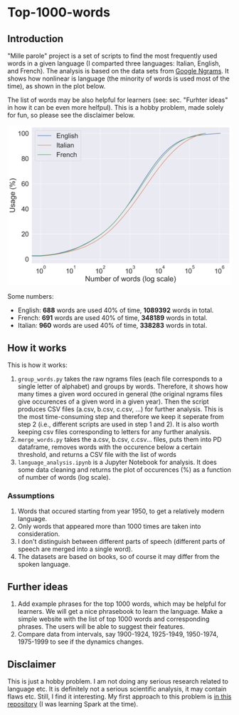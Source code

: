 # Top-1000-words

## Introduction

"Mille parole" project is a set of scripts to find the most frequently used words in a given language (I comparted three languages: Italian, English, and French). The analysis is based on the data sets from [Google Ngrams](https://storage.googleapis.com/books/ngrams/books/datasetsv2.html). It shows how nonlinear is language (the minority of words is used most of the time), as shown in the plot below.

The list of words may be also helpful for learners (see: sec. "Furhter ideas" in how it can be even more helfpul). This is a hobby problem, made solely for fun, so please see the disclaimer below.

![plot](https://raw.githubusercontent.com/kowalczewski/MilleParole/master/plot.png)

Some numbers:
- English: **688** words are used 40% of time, **1089392** words in total.
- French: **691** words are used 40% of time, **348189** words in total.
- Italian: **960** words are used 40% of time, **338283** words in total.

## How it works

This is how it works:
1. `group_words.py` takes the raw ngrams files (each file corresponds to a single letter of alphabet) and groups by words. Therefore, it shows how many times a given word occured in general (the original ngrams files give occurences of a given word in a given year). Then the script produces CSV files (a.csv, b.csv, c.csv, ...) for further analysis. This is the most time-consuming step and therefore we keep it seperate from step 2 (i.e., different scripts are used in step 1 and 2). It is also worth keeping csv files corresponding to letters for any further analysis.
2. `merge_words.py` takes the a.csv, b.csv, c.csv... files, puts them into PD dataframe, removes words with the occurence below a certain threshold, and returns a CSV file with the list of words
3. `language_analysis.ipynb` is a Jupyter Notebook for analysis. It does some data cleaning and returns the plot of occurences (%) as a function of number of words (log scale).

### Assumptions

1. Words that occured starting from year 1950, to get a relatively modern language.
2. Only words that appeared more than 1000 times are taken into consideration.
3. I don't distinguish between different parts of speech (different parts of speech are merged into a single word).
4. The datasets are based on books, so of course it may differ from the spoken language. 

## Further ideas

1. Add example phrases for the top 1000 words, which may be helpful for learners. We will get a nice phrasebook to learn the language. Make a simple website with the list of top 1000 words and corresponding phrases. The users will be able to suggest their features.
2. Compare data from intervals, say 1900-1924, 1925-1949, 1950-1974, 1975-1999 to see if the dynamics changes.

## Disclaimer

This is just a hobby problem. I am not doing any serious research related to language etc. It is definitely not a serious scientific analysis, it may contain flaws etc. Still, I find it interesting. My first approach to this problem is [in this repository](https://github.com/kowalczewski/MostPopWords/) (I was learning Spark at the time).